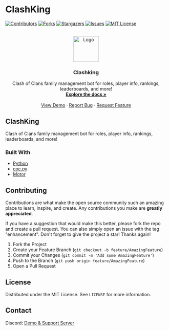 # ClashKing
<div id="top"></div>
<!--
*** Thanks for checking out the Best-README-Template. If you have a suggestion
*** that would make this better, please fork the repo and create a pull request
*** or simply open an issue with the tag "enhancement".
*** Don't forget to give the project a star!
*** Thanks again! Now go create something AMAZING! :D
-->



<!-- PROJECT SHIELDS -->
<!--
*** I'm using markdown "reference style" links for readability.
*** Reference links are enclosed in brackets [ ] instead of parentheses ( ).
*** See the bottom of this document for the declaration of the reference variables
*** for contributors-url, forks-url, etc. This is an optional, concise syntax you may use.
*** https://www.markdownguide.org/basic-syntax/#reference-style-links
-->
[![Contributors][contributors-shield]][contributors-url]
[![Forks][forks-shield]][forks-url]
[![Stargazers][stars-shield]][stars-url]
[![Issues][issues-shield]][issues-url]
[![MIT License][license-shield]][license-url]




<!-- PROJECT LOGO -->
<br />
<div align="center">
  <a href="https://github.com/MagicTheDev/MagicBot">
    <img src="https://cdn.discordapp.com/attachments/843624785560993833/936730769487978506/2715c2864c10dc64a848f7d12d1640d0.png" alt="Logo" width="80" height="80">
  </a>

<h3 align="center">Clashking</h3>

  <p align="center">
    Clash of Clans family management bot for roles, player info, rankings, leaderboards, and more!
    <br />
    <a href="https://github.com/MagicTheDev/MagicBot"><strong>Explore the docs »</strong></a>
    <br />
    <br />
    <a href="https://discord.gg/Z96S8Gg2Uv">View Demo</a>
    ·
    <a href="https://github.com/MagicTheDev/MagicBot/issues">Report Bug</a>
    ·
    <a href="https://github.com/MagicTheDev/MagicBot/issues">Request Feature</a>
  </p>
</div>



<!-- ABOUT THE PROJECT -->
## ClashKing

Clash of Clans family management bot for roles, player info, rankings, leaderboards, and more!



### Built With

* [Python](https://www.python.org/)
* [coc.py](https://cocpy.readthedocs.io/en/latest/)
* [Motor](https://motor.readthedocs.io/en/stable/tutorial-asyncio.html)



<!-- GETTING STARTED -->


<!-- CONTRIBUTING -->
## Contributing

Contributions are what make the open source community such an amazing place to learn, inspire, and create. Any contributions you make are **greatly appreciated**.

If you have a suggestion that would make this better, please fork the repo and create a pull request. You can also simply open an issue with the tag "enhancement".
Don't forget to give the project a star! Thanks again!

1. Fork the Project
2. Create your Feature Branch (`git checkout -b feature/AmazingFeature`)
3. Commit your Changes (`git commit -m 'Add some AmazingFeature'`)
4. Push to the Branch (`git push origin feature/AmazingFeature`)
5. Open a Pull Request



<!-- LICENSE -->
## License

Distributed under the MIT License. See `LICENSE` for more information.


<!-- CONTACT -->
## Contact

Discord: [Demo & Support Server](https://discord.gg/Z96S8Gg2Uv)









<!-- MARKDOWN LINKS & IMAGES -->
<!-- https://www.markdownguide.org/basic-syntax/#reference-style-links -->
[contributors-shield]: https://img.shields.io/github/contributors/MagicTheDev/MagicBot.svg?style=for-the-badge
[contributors-url]: https://github.com/MagicTheDev/MagicBot/graphs/contributors
[forks-shield]: https://img.shields.io/github/forks/MagicTheDev/MagicBot.svg?style=for-the-badge
[forks-url]: https://github.com/MagicTheDev/MagicBot/network/members
[stars-shield]: https://img.shields.io/github/stars/MagicTheDev/MagicBot.svg?style=for-the-badge
[stars-url]: https://github.com/MagicTheDev/MagicBot/stargazers
[issues-shield]: https://img.shields.io/github/issues/MagicTheDev/MagicBot.svg?style=for-the-badge
[issues-url]: https://github.com/MagicTheDev/MagicBot/issues
[license-shield]: https://img.shields.io/github/license/MagicTheDev/MagicBot.svg?style=for-the-badge
[license-url]: https://github.com/MagicTheDev/MagicBot/blob/master/LICENSE

[product-screenshot]: images/screenshot.png
